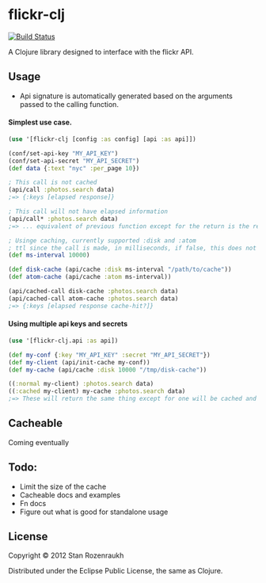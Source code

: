 # flickr-clj

[![Build Status](https://secure.travis-ci.org/stanistan/flickr-clj.png)](http://travis-ci.org/stanistan/flickr-clj)

A Clojure library designed to interface with the flickr API.

## Usage

- Api signature is automatically generated based on the arguments passed to the calling function.

#### Simplest use case.

```clj
(use '[flickr-clj [config :as config] [api :as api]])

(conf/set-api-key "MY_API_KEY")
(conf/set-api-secret "MY_API_SECRET")
(def data {:text "nyc" :per_page 10})

; This call is not cached
(api/call :photos.search data)
;=> {:keys [elapsed response]}

; This call will not have elapsed information
(api/call* :photos.search data)
;=> ... equivalent of previous function except for the return is the response key

; Usinge caching, currently supported :disk and :atom
; ttl since the call is made, in milliseconds, if false, this does not expire
(def ms-interval 10000)

(def disk-cache (api/cache :disk ms-interval "/path/to/cache"))
(def atom-cache (api/cache :atom ms-interval))

(api/cached-call disk-cache :photos.search data)
(api/cached-call atom-cache :photos.search data)
;=> {:keys [elapsed response cache-hit?]}
```

#### Using multiple api keys and secrets

```clj
(use '[flickr-clj.api :as api])

(def my-conf {:key "MY_API_KEY" :secret "MY_API_SECRET"})
(def my-client (api/init-cache my-conf))
(def my-cache (api/cache :disk 10000 "/tmp/disk-cache"))

((:normal my-client) :photos.search data)
((:cached my-client) my-cache :photos.search data)
;=> These will return the same thing except for one will be cached and have :cache-hit?
```

## Cacheable

Coming eventually

## Todo:

- Limit the size of the cache
- Cacheable docs and examples
- Fn docs
- Figure out what is good for standalone usage

## License

Copyright © 2012 Stan Rozenraukh

Distributed under the Eclipse Public License, the same as Clojure.
